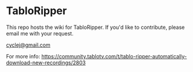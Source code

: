 # TabloRipper

This repo hosts the wiki for TabloRipper. If you'd like to contribute, please email me with your request.

cyclej@gmail.com

For more info: https://community.tablotv.com/t/tablo-ripper-automatically-download-new-recordings/2803


